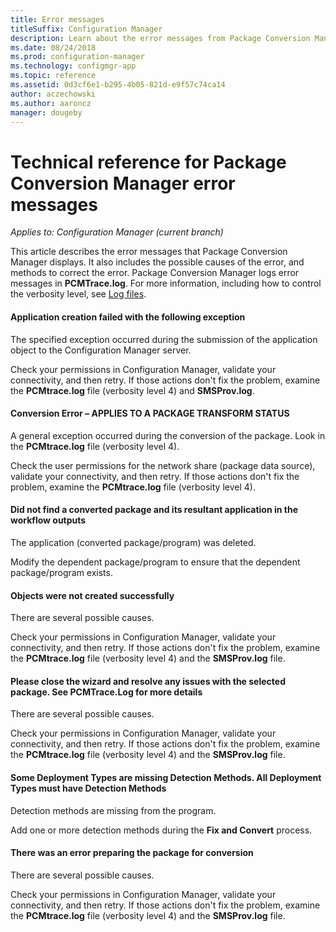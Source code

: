```yaml
---
title: Error messages
titleSuffix: Configuration Manager
description: Learn about the error messages from Package Conversion Manager.
ms.date: 08/24/2018
ms.prod: configuration-manager
ms.technology: configmgr-app
ms.topic: reference
ms.assetid: 0d3cf6e1-b295-4b05-821d-e9f57c74ca14
author: aczechowski
ms.author: aaroncz
manager: dougeby
---
```


# Technical reference for Package Conversion Manager error messages

*Applies to: Configuration Manager (current branch)*

<!--1357861-->

This article describes the error messages that Package Conversion Manager displays. It also includes the possible causes of the error, and methods to correct the error. Package Conversion Manager logs error messages in **PCMTrace.log**. For more information, including how to control the verbosity level, see [Log files](troubleshoot-pcm.md#log-files).


#### Application creation failed with the following exception

The specified exception occurred during the submission of the application object to the Configuration Manager server.

Check your permissions in Configuration Manager, validate your connectivity, and then retry. If those actions don't fix the problem, examine the **PCMtrace.log** file (verbosity level 4) and **SMSProv.log**.


#### Conversion Error – APPLIES TO A PACKAGE TRANSFORM STATUS

A general exception occurred during the conversion of the package. Look in the **PCMtrace.log** file (verbosity level 4).

Check the user permissions for the network share (package data source), validate your connectivity, and then retry. If those actions don't fix the problem, examine the **PCMtrace.log** file (verbosity level 4).


#### Did not find a converted package and its resultant application in the workflow outputs
The application (converted package/program) was deleted.

Modify the dependent package/program to ensure that the dependent package/program exists.


#### Objects were not created successfully
There are several possible causes.

Check your permissions in Configuration Manager, validate your connectivity, and then retry. If those actions don't fix the problem, examine the **PCMtrace.log** file (verbosity level 4) and the **SMSProv.log** file.


#### Please close the wizard and resolve any issues with the selected package. See PCMTrace.Log for more details
There are several possible causes.

Check your permissions in Configuration Manager, validate your connectivity, and then retry. If those actions don't fix the problem, examine the **PCMtrace.log** file (verbosity level 4) and the **SMSProv.log** file.


#### Some Deployment Types are missing Detection Methods. All Deployment Types must have Detection Methods
Detection methods are missing from the program.

Add one or more detection methods during the **Fix and Convert** process.


#### There was an error preparing the package for conversion
There are several possible causes.

Check your permissions in Configuration Manager, validate your connectivity, and then retry. If those actions don't fix the problem, examine the **PCMtrace.log** file (verbosity level 4) and the **SMSProv.log** file.


